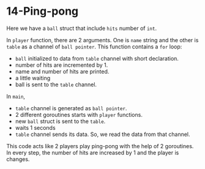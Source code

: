 # 14-Ping-pong

Here we have a `ball` struct that include `hits` number of `int`.

In `player` function, there are 2 arguments. One is `name` string and the other is `table` as a channel of `ball pointer`. This function contains a `for` loop:

- `ball` initialized to data from `table` channel with short declaration.
- number of hits are incremented by 1.
- name and number of hits are printed.
- a little waiting 
- ball is sent to the `table` channel.

In `main`, 

- `table` channel is generated as `ball pointer`.
- 2 different goroutines starts with `player` functions.
- new `ball` struct is sent to the `table`.
- waits 1 seconds
- `table` channel sends its data. So, we read the data from that channel.

This code acts like 2 players play ping-pong with the help of 2 goroutines. In every step, the number of hits are increased by 1 and the player is changes.